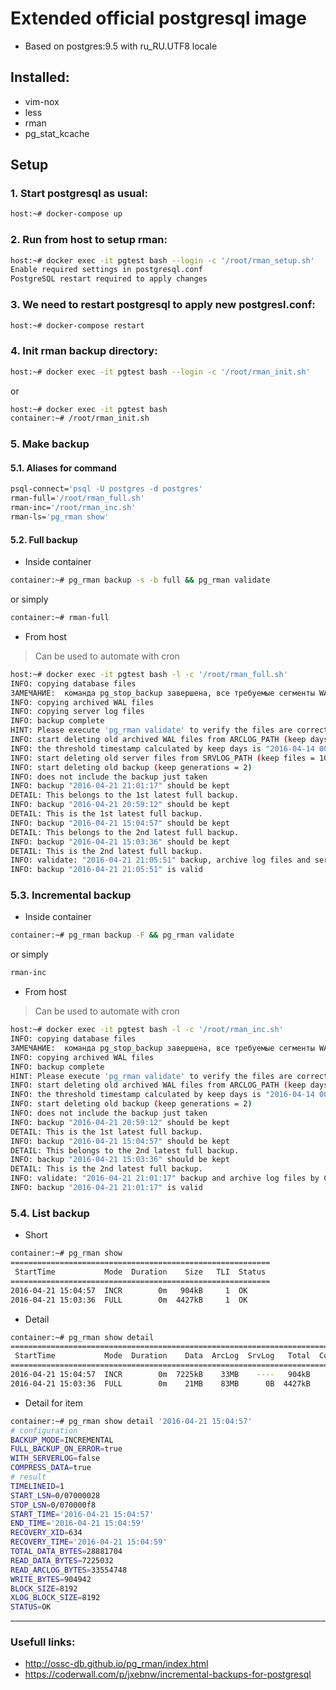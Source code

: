 # Extended official postgresql image

* Based on postgres:9.5 with ru_RU.UTF8 locale

## Installed:
+ vim-nox
+ less
+ rman
+ pg_stat_kcache

## Setup
### 1. Start postgresql as usual:

```sh
host:~# docker-compose up
```

### 2. Run from host to setup rman:

```sh
host:~# docker exec -it pgtest bash --login -c '/root/rman_setup.sh' 
Enable required settings in postgresql.conf
PostgreSQL restart required to apply changes
```

### 3. We need to restart postgresql to apply new postgresl.conf:

```sh
host:~# docker-compose restart
```

### 4. Init rman backup directory:

```sh
host:~# docker exec -it pgtest bash --login -c '/root/rman_init.sh'
```

or

```sh
host:~# docker exec -it pgtest bash
container:~# /root/rman_init.sh
```

### 5. Make backup

#### 5.1. Aliases for command

```sh
psql-connect='psql -U postgres -d postgres'
rman-full='/root/rman_full.sh'
rman-inc='/root/rman_inc.sh'
rman-ls='pg_rman show'
```

#### 5.2. Full backup

* Inside container

```sh
container:~# pg_rman backup -s -b full && pg_rman validate
```

or simply 

```sh
container:~# rman-full
```

* From host

> Can be used to automate with cron

```sh
host:~# docker exec -it pgtest bash -l -c '/root/rman_full.sh'
INFO: copying database files
ЗАМЕЧАНИЕ:  команда pg_stop_backup завершена, все требуемые сегменты WAL заархивированы
INFO: copying archived WAL files
INFO: copying server log files
INFO: backup complete
HINT: Please execute 'pg_rman validate' to verify the files are correctly copied.
INFO: start deleting old archived WAL files from ARCLOG_PATH (keep days = 7)
INFO: the threshold timestamp calculated by keep days is "2016-04-14 00:00:00"
INFO: start deleting old server files from SRVLOG_PATH (keep files = 10)
INFO: start deleting old backup (keep generations = 2)
INFO: does not include the backup just taken
INFO: backup "2016-04-21 21:01:17" should be kept
DETAIL: This belongs to the 1st latest full backup.
INFO: backup "2016-04-21 20:59:12" should be kept
DETAIL: This is the 1st latest full backup.
INFO: backup "2016-04-21 15:04:57" should be kept
DETAIL: This belongs to the 2nd latest full backup.
INFO: backup "2016-04-21 15:03:36" should be kept
DETAIL: This is the 2nd latest full backup.
INFO: validate: "2016-04-21 21:05:51" backup, archive log files and server log files by CRC
INFO: backup "2016-04-21 21:05:51" is valid
```
### 5.3. Incremental backup

* Inside container

```sh
container:~# pg_rman backup -F && pg_rman validate
```

or simply 

```sh
rman-inc
```

* From host

> Can be used to automate with cron

```sh
host:~# docker exec -it pgtest bash -l -c '/root/rman_inc.sh'
INFO: copying database files
ЗАМЕЧАНИЕ:  команда pg_stop_backup завершена, все требуемые сегменты WAL заархивированы
INFO: copying archived WAL files
INFO: backup complete
HINT: Please execute 'pg_rman validate' to verify the files are correctly copied.
INFO: start deleting old archived WAL files from ARCLOG_PATH (keep days = 7)
INFO: the threshold timestamp calculated by keep days is "2016-04-14 00:00:00"
INFO: start deleting old backup (keep generations = 2)
INFO: does not include the backup just taken
INFO: backup "2016-04-21 20:59:12" should be kept
DETAIL: This is the 1st latest full backup.
INFO: backup "2016-04-21 15:04:57" should be kept
DETAIL: This belongs to the 2nd latest full backup.
INFO: backup "2016-04-21 15:03:36" should be kept
DETAIL: This is the 2nd latest full backup.
INFO: validate: "2016-04-21 21:01:17" backup and archive log files by CRC
INFO: backup "2016-04-21 21:01:17" is valid
```

### 5.4. List backup

* Short

```sh
container:~# pg_rman show
==========================================================
 StartTime           Mode  Duration    Size   TLI  Status 
==========================================================
2016-04-21 15:04:57  INCR        0m   904kB     1  OK
2016-04-21 15:03:36  FULL        0m  4427kB     1  OK
```

* Detail

```sh
container:~# pg_rman show detail
============================================================================================================
 StartTime           Mode  Duration    Data  ArcLog  SrvLog   Total  Compressed  CurTLI  ParentTLI  Status  
============================================================================================================
2016-04-21 15:04:57  INCR        0m  7225kB    33MB    ----   904kB        true       1          0  OK
2016-04-21 15:03:36  FULL        0m    21MB    83MB      0B  4427kB        true       1          0  OK
```

* Detail for item

```sh
container:~# pg_rman show detail '2016-04-21 15:04:57'
# configuration
BACKUP_MODE=INCREMENTAL
FULL_BACKUP_ON_ERROR=true
WITH_SERVERLOG=false
COMPRESS_DATA=true
# result
TIMELINEID=1
START_LSN=0/07000028
STOP_LSN=0/070000f8
START_TIME='2016-04-21 15:04:57'
END_TIME='2016-04-21 15:04:59'
RECOVERY_XID=634
RECOVERY_TIME='2016-04-21 15:04:59'
TOTAL_DATA_BYTES=28881704
READ_DATA_BYTES=7225032
READ_ARCLOG_BYTES=33554748
WRITE_BYTES=904942
BLOCK_SIZE=8192
XLOG_BLOCK_SIZE=8192
STATUS=OK
```

---
### Usefull links:
- http://ossc-db.github.io/pg_rman/index.html
- https://coderwall.com/p/jxebnw/incremental-backups-for-postgresql
